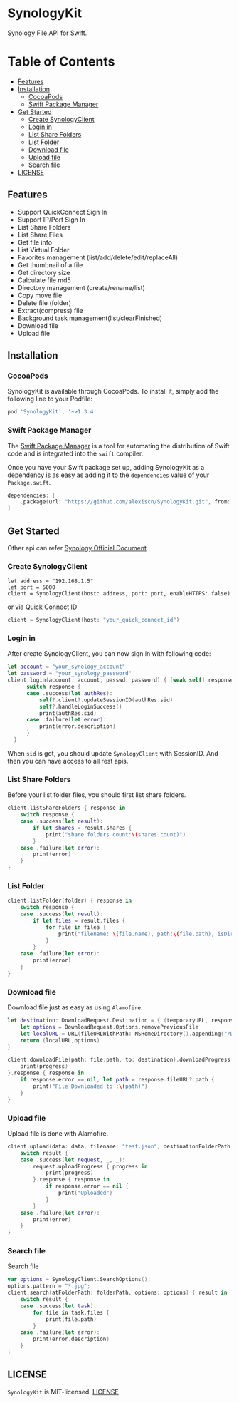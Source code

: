 # SynologyKit

Synology File API for Swift.

Table of Contents
=================

* [Features](#features)
* [Installation](#installation)
    * [CocoaPods](#cocoapods)
    * [Swift Package Manager](#swift-package-manager)
* [Get Started](#get-started)
    * [Create SynologyClient](#create-synologyclient)
    * [Login in](#login-in)
    * [List Share Folders](#list-share-folders)
    * [List Folder](#list-folder)
    * [Download file](#download-file)
    * [Upload file](#upload-file)
    * [Search file](#search-file)
* [LICENSE](#license)

## Features

* Support QuickConnect Sign In
* Support IP/Port Sign In
* List Share Folders
* List Share Files
* Get file info
* List Virtual Folder
* Favorites management (list/add/delete/edit/replaceAll)
* Get thumbnail of a file
* Get directory size
* Calculate file md5
* Directory management (create/rename/list)
* Copy move file
* Delete file (folder)
* Extract(compress) file
* Background task management(list/clearFinished)
* Download file
* Upload file


## Installation

### CocoaPods

SynologyKit is available through CocoaPods. To install it, simply add the following line to your Podfile:

```sh
pod 'SynologyKit', '~>1.3.4'
```

### Swift Package Manager

The [Swift Package Manager](https://swift.org/package-manager/) is a tool for automating the distribution of Swift code and is integrated into the `swift` compiler. 

Once you have your Swift package set up, adding SynologyKit as a dependency is as easy as adding it to the `dependencies` value of your `Package.swift`.

```swift
dependencies: [
    .package(url: "https://github.com/alexiscn/SynologyKit.git", from: "1.3.4")
]
```

## Get Started

Other api can refer [Synology Official Document](https://global.download.synology.com/download/Document/Software/DeveloperGuide/Package/FileStation/All/enu/Synology_File_Station_API_Guide.pdf)

### Create SynologyClient

```
let address = "192.168.1.5"
let port = 5000
client = SynologyClient(host: address, port: port, enableHTTPS: false)
```

or via Quick Connect ID

```swift
client = SynologyClient(host: "your_quick_connect_id")
```


### Login in

After create SynologyClient, you can now sign in with following code:

```swift
let account = "your_synology_account"
let password = "your_synology_password"
client.login(account: account, passwd: password) { [weak self] response in
      switch response {
      case .success(let authRes):
          self?.client?.updateSessionID(authRes.sid)
          self?.handleLoginSuccess()
          print(authRes.sid)
      case .failure(let error):
          print(error.description)
      }
  }
```

When `sid` is got, you should update `SynologyClient` with SessionID. And then you can have access to all rest apis. 

### List Share Folders

Before your list folder files, you should first list share folders.

```swift
client.listShareFolders { response in
    switch response {
    case .success(let result):
        if let shares = result.shares {
            print("share folders count:\(shares.count)")
        }
    case .failure(let error):
        print(error)
    }
}
```        

### List Folder

```swift
client.listFolder(folder) { response in
    switch response {
    case .success(let result):
        if let files = result.files {
            for file in files {
                print("filename: \(file.name), path:\(file.path), isDirectory:\(file.isdir)")
            }
        }
    case .failure(let error):
        print(error)
    }
}
```

### Download file

Download file just as easy as using `Alamofire`.

```swift
let destination: DownloadRequest.Destination = { (temporaryURL, response)  in
    let options = DownloadRequest.Options.removePreviousFile
    let localURL = URL(fileURLWithPath: NSHomeDirectory().appending("/Documents/\(file.name)"))
    return (localURL,options)
}

client.downloadFile(path: file.path, to: destination).downloadProgress { progress in
    print(progress)
}.response { response in
    if response.error == nil, let path = response.fileURL?.path {
        print("File Downloaded to :\(path)")
    }
}
```

### Upload file

Upload file is done with Alamofire.

```swift
client.upload(data: data, filename: "test.json", destinationFolderPath: folder, createParents: true, options: nil) { result in
    switch result {
    case .success(let request, _, _):
        request.uploadProgress { progress in
            print(progress)
        }.response { response in
            if response.error == nil {
                print("Uploaded")
            }
        }
    case .failure(let error):
        print(error)
    }
}
```

### Search file

Search file

```swift
var options = SynologyClient.SearchOptions();
options.pattern = "*.jpg";
client.search(atFolderPath: folderPath, options: options) { result in
    switch result {
    case .success(let task):
        for file in task.files {
            print(file.path)
        } 
    case .failure(let error):
        print(error.description)
    }
}
```

## LICENSE

`SynologyKit` is MIT-licensed. [LICENSE](LICENSE)
